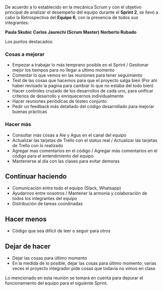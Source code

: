 De acuerdo a lo establecido en la mecánica Scrum y con el objetivo principal de analizar el desempeño del equipo durante el **Sprint 2**, se llevó a cabo la Retrospectiva del **Equipo 6**, con la presencia de todos sus integrantes:

**Paula Skubic**
**Carlos Jaurechi (Scrum Master)**
**Norberto Rubado**

Los puntos destacados:

### Cosas a mejorar
- Empezar a trabajar lo más temprano posible en el Sprint / Gestionar mejor los tiempos para no llegar a ultimo momento
- Comentar lo que vemos en las reuniones para tener seguimiento
- Test de las cosas que hacemos para que el proyecto salga bien (Por ahi haber revisado la pagina para cambiar lo que no estaba del todo bien)
- Hacer controles cruzado de los desarrollos de cada uno, para unificar criterios de desarrollo y enriquecernos individualmente
- Hacer reuniones periódicas de testeo conjunto
- Pedir un feedback más detallado del código desarrollado para mejorar buenas prácticas

### Hacer más
- Consultar más cosas a Ale y Agus en el canal del equipo
- Actualizar las tarjetas de Trello con el status real / Actualizar las tarjetas de Trello con lo realizado
- Agregar mas comentarios en el código / Agregar más comentarios en el código para el entendimiento del equipo
- Mantenerse al dia con las clases para evitar demoras

## Continuar haciendo
- Comunicación entre todo el equipo (Slack, Whatsapp)
- Ayudarnos entre nosotros / Mantener la armonía y colaboración de todos los integrantes del equipo
- Distribución de tareas coordinadas

## Hacer menos
- Código que sea difícil de leer o seguir para otros

## Dejar de hacer
- Dejar las cosas para último momento
- En la medida de lo posible, dejar las cosas para último momento; varias veces el proyecto integrador pide cosas que todavía no vimos en clase


Lo mencionado en esta reunión se tomará en cuenta para depurar el funcionamiento del equipo para el siguiente Sprint.
